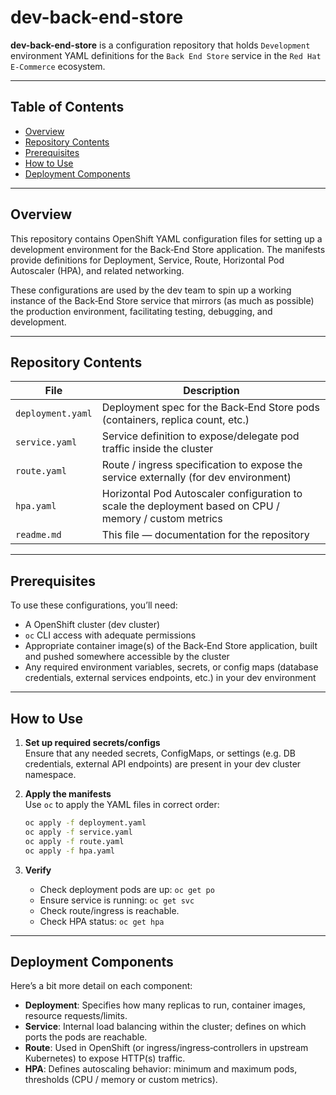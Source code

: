 # dev-back-end-store

**dev-back-end-store** is a configuration repository that holds `Development` environment YAML definitions for the `Back End Store` service in the `Red Hat E‑Commerce` ecosystem.

---

## Table of Contents

- [Overview](#overview)  
- [Repository Contents](#repository-contents)  
- [Prerequisites](#prerequisites)  
- [How to Use](#how-to-use)  
- [Deployment Components](#deployment-components)  

---

## Overview

This repository contains OpenShift YAML configuration files for setting up a development environment for the Back‑End Store application. The manifests provide definitions for Deployment, Service, Route, Horizontal Pod Autoscaler (HPA), and related networking.

These configurations are used by the dev team to spin up a working instance of the Back‑End Store service that mirrors (as much as possible) the production environment, facilitating testing, debugging, and development.

---

## Repository Contents

| File | Description |
|---|-------------|
| `deployment.yaml` | Deployment spec for the Back‑End Store pods (containers, replica count, etc.) |
| `service.yaml` | Service definition to expose/delegate pod traffic inside the cluster |
| `route.yaml` | Route / ingress specification to expose the service externally (for dev environment) |
| `hpa.yaml` | Horizontal Pod Autoscaler configuration to scale the deployment based on CPU / memory / custom metrics |
| `readme.md` | This file — documentation for the repository |

---

## Prerequisites

To use these configurations, you’ll need:

- A OpenShift cluster (dev cluster)  
- `oc` CLI access with adequate permissions  
- Appropriate container image(s) of the Back‑End Store application, built and pushed somewhere accessible by the cluster  
- Any required environment variables, secrets, or config maps (database credentials, external services endpoints, etc.) in your dev environment  

---

## How to Use

1. **Set up required secrets/configs**  
   Ensure that any needed secrets, ConfigMaps, or settings (e.g. DB credentials, external API endpoints) are present in your dev cluster namespace.

2. **Apply the manifests**  
   Use `oc` to apply the YAML files in correct order:

   ```bash
   oc apply -f deployment.yaml
   oc apply -f service.yaml
   oc apply -f route.yaml
   oc apply -f hpa.yaml
   ```

3. **Verify**  
   - Check deployment pods are up: `oc get po`  
   - Ensure service is running: `oc get svc`  
   - Check route/ingress is reachable.  
   - Check HPA status: `oc get hpa`  

---

## Deployment Components

Here’s a bit more detail on each component:

- **Deployment**: Specifies how many replicas to run, container images, resource requests/limits.  
- **Service**: Internal load balancing within the cluster; defines on which ports the pods are reachable.  
- **Route**: Used in OpenShift (or ingress/ingress‑controllers in upstream Kubernetes) to expose HTTP(s) traffic.  
- **HPA**: Defines autoscaling behavior: minimum and maximum pods, thresholds (CPU / memory or custom metrics).